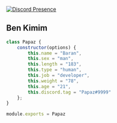 [![Discord Presence](https://lanyard-profile-readme.vercel.app/api/1087351167253749860?hideDiscrim=true)](https://discord.com/users/1087351167253749860)

<h2>Ben Kimim</h2>



```js
class Papaz {
    constructor(options) {
        this.name = "Baran",
        this.sex = "man",
        this.length = "183",
        this.type = "human",
        this.job = "developer",
        this.weight = "78",
        this.age = "21",
        this.discord.tag = "Papaz#9999"
    };
}

module.exports = Papaz
```
